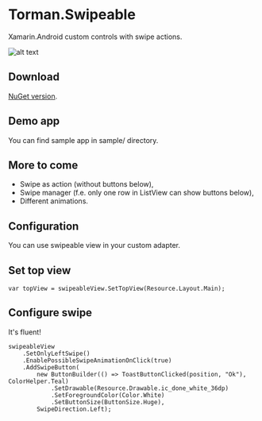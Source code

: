 # Torman.Swipeable
Xamarin.Android custom controls with swipe actions.

![alt text][swipeAnimation]

## Download
[NuGet version](https://www.nuget.org/packages/Torman.Swipeable).

## Demo app
You can find sample app in sample/ directory.

## More to come
* Swipe as action (without buttons below),
* Swipe manager (f.e. only one row in ListView can show buttons below),
* Different animations.

## Configuration
You can use swipeable view in your custom adapter.

## Set top view
```
var topView = swipeableView.SetTopView(Resource.Layout.Main);
```

## Configure swipe
It's fluent!
```
swipeableView
    .SetOnlyLeftSwipe()
    .EnablePossibleSwipeAnimationOnClick(true)
    .AddSwipeButton(
        new ButtonBuilder(() => ToastButtonClicked(position, "Ok"), ColorHelper.Teal)
            .SetDrawable(Resource.Drawable.ic_done_white_36dp)
            .SetForegroundColor(Color.White)
            .SetButtonSize(ButtonSize.Huge),
        SwipeDirection.Left);
```

[swipeAnimation]: https://github.com/domino46/Torman.Swipeable/blob/master/img/NewSwipeDemo.gif "Swipe demo animation"